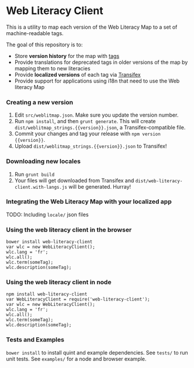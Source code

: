 # Web Literacy Client

This is a utility to map each version of the Web Literacy Map to a set of machine-readable tags.

The goal of this repository is to:

- Store **version history** for the map with [tags](https://github.com/k88hudson/weblit-keys/releases)
- Provide translations for deprecated tags in older versions of the map by mapping them to new literacies
- Provide **localized versions** of each tag via [Transifex](https://www.transifex.com/projects/p/webmaker)
- Provide support for applications using i18n that need to use the Web literacy Map

### Creating a new version

1. Edit `src/weblitmap.json`. Make sure you update the version number.
1. Run `npm install`, and then `grunt generate`. This will create `dist/weblitmap_strings.{{version}}.json`, a Transifex-compatible file.
1. Commit your changes and tag your release with `npm version {{version}}`.
1. Upload `dist/weblitmap_strings.{{version}}.json` to Transifex!

### Downloading new locales

1. Run `grunt build`
2. Your files will get downloaded from Transifex and `dist/web-literacy-client.with-langs.js` will be generated. Hurray!

### Integrating the Web Literacy Map with your localized app

TODO: Including `locale/` json files

### Using the web literacy client in the browser

```
bower install web-literacy-client
var wlc = new WebLiteracyClient();
wlc.lang = 'fr';
wlc.all();
wlc.term(someTag);
wlc.description(someTag);
```

### Using the web literacy client in node

```
npm install web-literacy-client
var WebLiteracyClient = require('web-literacy-client');
var wlc = new WebLiteracyClient();
wlc.lang = 'fr';
wlc.all();
wlc.term(someTag);
wlc.description(someTag);
```

### Tests and Examples

`bower install` to install quint and example dependencies.
See `tests/` to run unit tests.
See `examples/` for a node and browser example.


